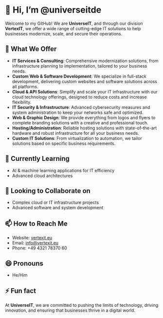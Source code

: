 # 👋 Hi, I’m @universeitde

Welcome to my GitHub! We are **UniverseIT**, and through our division **VertexIT**, we offer a wide range of cutting-edge IT solutions to help businesses modernize, scale, and secure their operations.

## 👀 What We Offer
- **IT Services & Consulting**: Comprehensive modernization solutions, from infrastructure planning to implementation, tailored to your business needs.
- **Custom Web & Software Development**: We specialize in full-stack development, delivering custom websites and software solutions across all platforms.
- **Cloud & API Solutions**: Simplify and scale your IT infrastructure with our cloud technology offerings, designed to reduce costs and increase flexibility.
- **IT Security & Infrastructure**: Advanced cybersecurity measures and system administration to keep your networks safe and optimized.
- **Web & Graphic Design**: We provide everything from logos and flyers to complete branding solutions with a creative and professional touch.
- **Hosting/Administration**: Reliable hosting solutions with state-of-the-art hardware and robust infrastructure for all your business needs.
- **Custom IT Solutions**: From virtualization to automation, we tailor solutions based on specific business requirements.

## 🌱 Currently Learning
- AI & machine learning applications for IT efficiency
- Advanced cloud architectures

## 💞️ Looking to Collaborate on
- Complex cloud or IT infrastructure projects
- Advanced software and system development

## 📫 How to Reach Me
- Website: [vertexit.eu](https://vertexit.eu)
- Email: info@vertexit.eu
- Phone: +49 4321 78370 60

## 😄 Pronouns
- He/Him

## ⚡ Fun fact
At **UniverseIT**, we are committed to pushing the limits of technology, driving innovation, and ensuring that businesses thrive in a digital world.
